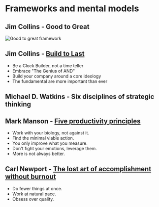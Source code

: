 # Frameworks and mental models
## Jim Collins - Good to Great
![Good to great framework](https://149502452.v2.pressablecdn.com/wp-content/uploads/2021/02/good-to-great-framework-infographic.jpg)
## Jim Collins - [Build to Last](https://www.jimcollins.com/article_topics/articles/building-companies.html)
- Be a Clock Builder, not a time teller
- Embrace "The Genius of AND"
- Build your company around a core ideology
- The fundamental are more important than ever
## Michael D. Watkins - Six disciplines of strategic thinking
## Mark Manson - [Five productivity principles](https://www.youtube.com/watch?v=hw2clzJWdV0)
- Work with your biology, not against it.
- Find the minimal viable action.
- You only improve what you measure.
- Don't fight your emotions, leverage them.
- More is not always better.
## Carl Newport - [The lost art of accomplishment without burnout](https://www.youtube.com/watch?v=0HMjTxKRbaI)
- Do fewer things at once.
- Work at natural pace.
- Obsess over quality.
